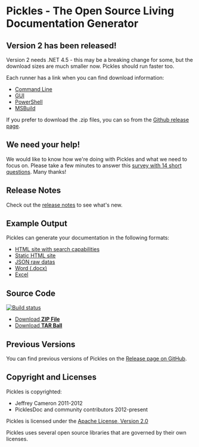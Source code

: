 # Pickles - The Open Source Living Documentation Generator

## Version 2 has been released!

Version 2 needs .NET 4.5 - this may be a breaking change for some, but the download sizes are much smaller now. Pickles should run faster too.

Each runner has a link when you can find download information:

* [Command Line](https://chocolatey.org/packages/pickles)
* [GUI](https://chocolatey.org/packages/picklesui)
* [PowerShell](http://www.nuget.org/packages/Pickles/)
* [MSBuild](http://www.nuget.org/packages/Pickles.MSBuild/)

If you prefer to download the .zip files, you can so from the [Github release page](https://github.com/picklesdoc/pickles/releases/tag/v2.1.0).

## We need your help!

We would like to know how we're doing with Pickles and what we need to focus on. Please take a few minutes to answer this [survey with 14 short questions](http://3348403.polldaddy.com/s/pickles "Pickles Survey"). Many thanks!

## Release Notes

Check out the [release notes](https://github.com/picklesdoc/pickles/releases) to see what's new.

## Example Output

 Pickles can generate your documentation in the following formats:

- [HTML site with search capabilities](./Output/DHtml/Index.html)
- [Static HTML site](./Output/Html/index.html)
- [JSON raw datas](./Output/JSON/pickledFeatures.json)
- [Word (.docx)](./Output/Word/Pickles.docx)
- [Excel](./Output/Excel/features.xlsx)

## Source Code

[![Build status](https://ci.appveyor.com/api/projects/status/rqt59hq1m2jt2a5v)](https://ci.appveyor.com/project/dirkrombauts/pickles-715)

- [Download **ZIP File**](https://github.com/picklesdoc/pickles/zipball/master)
- [Download **TAR Ball**](https://github.com/picklesdoc/pickles/tarball/master)

## Previous Versions

You can find previous versions of Pickles on the [Release page on GitHub](https://github.com/picklesdoc/pickles/releases).

## Copyright and Licenses

Pickles is copyrighted:

- Jeffrey Cameron 2011-2012
- PicklesDoc and community contributors 2012-present

Pickles is licensed under the [Apache License, Version 2.0](http://www.apache.org/licenses/LICENSE-2.0)

Pickles uses several open source libraries that are governed by their own licenses.  
